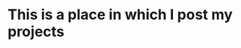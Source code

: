 
<html>
  <head>
  
  </head> 
</body>
  
  <h1> This is a place in which I post my projects </h1>
  </body>
</html>

